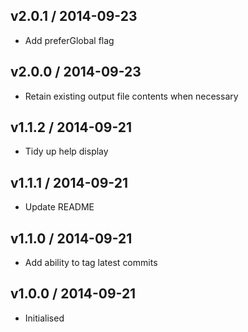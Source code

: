 ## v2.0.1 / 2014-09-23

 * Add preferGlobal flag

## v2.0.0 / 2014-09-23

 * Retain existing output file contents when necessary

## v1.1.2 / 2014-09-21

 * Tidy up help display

## v1.1.1 / 2014-09-21

 * Update README

## v1.1.0 / 2014-09-21

 * Add ability to tag latest commits

## v1.0.0 / 2014-09-21

 * Initialised